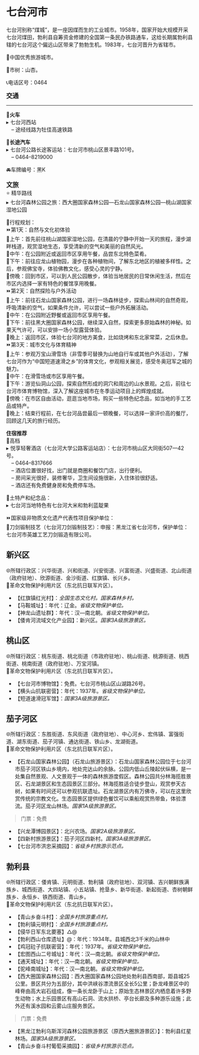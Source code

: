 # 七台河市  

七台河别称“煤城”，是一座因煤而生的工业城市。1958年，国家开始大规模开采七台河煤田，勃利县自筹资金修建的全国第一条民办铁路通车，这给长期属勃利县辖的七台河这个偏远山区带来了勃勃生机。1983年，七台河晋升为省辖市。  

🏅中国优秀旅游城市。  

🌳市树：山杏。  

📞电话区号：0464  

<big>**交通**</big>  
***  
🚈**火车**  
▸ 七台河西站  
　– 途经线路为牡佳高速铁路  

🚌**长途汽车**  
▸ 七台河公路长途客运站：七台河市桃山区景丰路101号。  
　– 0464–8219000  

🚘车牌编号：黑K  

<big>**文旅**</big>  
⭐ 精华路线  
▸ 七台河森林公园之旅：西大圈国家森林公园—石龙山国家森林公园—桃山湖国家湿地公园  

🧭行程规划：  
⏩第1天：自然与文化初体验  
🔸上午：首先前往桃山湖国家湿地公园，在清晨的宁静中开始一天的旅程，漫步湖畔栈道，观赏湿地生态，享受清新的空气和美丽的自然风光。  
🔸中午：在公园附近或返回市区享用午餐，品尝东北特色菜肴。  
🔸下午：前往应龙山植物园，漫步在各种植物间，了解东北地区的植被多样性。之后，参观佛宝寺，体验佛教文化，感受心灵的宁静。  
🔸傍晚：回到市区，可以到人民公园散步，体验当地居民的日常休闲生活，然后在市区内选择一家有特色的餐馆享用晚餐。  
⏩第2天：自然探险与户外活动  
🔸上午：前往石龙山国家森林公园，进行一场森林徒步，探索山林间的自然奇观，呼吸清新的空气，如果条件允许，可以尝试一些户外拓展活动。  
🔸中午：在公园附近野餐或返回市区享用午餐。  
🔸下午：前往黑大圈国家森林公园，继续深入自然，探索更多原始森林的神秘。如果天气许可，可以安排一场小型露营体验。  
🔸晚上：返回市区，体验七台河的地方美食，比如烧烤和东北家常菜，之后休息。  
⏩第3天：城市文化与体育精神  
🔸上午：参观万宝山滑雪场（非雪季可替换为山地自行车或其他户外活动），了解七台河作为“中国短道速滑之乡”的体育文化，参观相关展览，感受冬奥冠军之城的魅力。  
🔸中午：在滑雪场或市区享用午餐。  
🔸下午：游览仙洞山公园，探索自然形成的洞穴和周边的山水景观。之后，前往七台河市体育博物馆，深入了解这座城市在冬季运动项目上的辉煌成就。  
🔸傍晚：在市区自由活动，逛逛当地市场，购买一些特色纪念品，如当地的手工艺品或特产。  
🔸晚上：结束行程前，在七台河品尝最后一顿晚餐，可以选择一家评价高的餐厅，回顾这几天的旅行经历。  

**住宿推荐**  
🏨高档  
▸ 悦享轻奢酒店（七台河大学公路客运站店）：七台河市桃山区大同街507—42号。  
　– 0464–8317666  
　– 酒店位置很好找，出门就是商圈和餐饮门店，出行便利。  
　– 房间采光很好，装修奢华，卫生间设施很新，入住体验很舒适。  
　– 酒店还有免费健身房和免费停车场。  

🧊土特产和纪念品：  
▸ 七台河当地特色有七台河大米和勃利蓝靛果  

⏩国家级非物质文化遗产代表性项目保护单位：  
🔸刀剑锻制技艺（七台河刀剑锻制技艺）：申报：黑龙江省七台河市，保护单位：七台河市英雄工艺刀剑锻造有限公司。  

## 新兴区  
🌐所辖行政区：兴华街道、兴和街道、兴安街道、兴富街道、兴盛街道、北山街道（政府驻地）、欣源街道、金沙街道、红旗镇、长兴乡。  
🚩革命文物保护利用片区（东北抗日联军片区）。  

* 【红旗镇红光村】：*全国生态文化村。国家森林乡村。*  
* 【马鞍城址】：年代：辽金。*省级文物保护单位。*  
* 【神龙山遗址群】：年代：汉—南北朝。*省级文物保护单位。*  
* 【倭肯河流域文化产业园】：新兴区。*国家3A级旅游景区。*  

## 桃山区  
🌐所辖行政区：桃东街道、桃北街道（市政府驻地）、桃山街道、桃源街道、桃西街道、桃南街道（政府驻地）、万宝河镇。  
🚩革命文物保护利用片区（东北抗日联军片区）。  

* 【七台河市博物馆】：免费。七台河市桃山区山湖路26号。  
* 【横头山抗联密营】：年代：1937年。*省级文物保护单位。*  
* 【短道速滑冠军馆】：*国家3A级旅游景区。*  

## 茄子河区  
🌐所辖行政区：东胜街道、东风街道（政府驻地）、中心河乡、宏伟镇、富强街道、湖东街道、茄子河镇、通达街道、铁山乡、龙湖街道。  
🚩革命文物保护利用片区（东北抗日联军片区）。  

* 【石龙山国家森林公园】（石龙山旅游景区）：石龙山国家森林公园位于七台河市茄子河区铁山乡境内，地处完达山的余脉。公园内低山丘陵起伏纵横，是一处集自然景观、人文景观于一体的森林旅游度假区。森林公园共分林海揽胜景区、石龙湖景区和生态园景区三部分。林海揽胜适合徒步登山，观赏参天古树，如果有时间还可以参观抗联遗址。石龙湖景区内有万佛寺，可以在这里欣赏传统的宗教文化。生态园景区提供绿色餐饮可以乘船观赏热带鱼，体验漂流。茄子河区龙山林场。*国家1A级旅游景区。*  
> 门票：免费  
* 【兴龙潭博园景区】：北兴农场。*国家2A级旅游景区。*  
* 【四新村旅游景区】：茄子河区四新村。*国家3A级旅游景区。*  
* 【七台河市洪忠采摘园】：*省级乡村旅游示范点。*  

## 勃利县  
🌐所辖行政区：倭肯镇、元明街道、勃利镇（政府驻地）、双河镇、吉兴朝鲜族满族乡、城西街道、大四站镇、小五站镇、抢垦乡、新华街道、新起街道、杏树朝鲜族乡、永恒乡、铁西街道、青山乡。  
🚩革命文物保护利用片区（东北抗日联军片区）。  

* 【青山乡奋斗村】：*全国乡村旅游重点村。*  
* 【勃利镇元明村】：*全国乡村旅游重点村。*  
* 【侵华日军东北要塞】△@  
* 【勃利西山仓库遗址】@：年代：1934年。县城西北3千米的山林中  
* 【鸡冠砬子抗联密营】：年代：1937年。*省级文物保护单位。*  
* 【宏图西山二号城址】：年代：汉—南北朝。*省级文物保护单位。*  
* 【通天城址】：年代：汉—南北朝。*省级文物保护单位。*  
* 【驼峰南城址】：年代：汉—南北朝。*省级文物保护单位。*  
* 【西大圈国家森林公园】：西大圈国家森林公园地处勃利县西南部，距县城25公里。景区共分为五部分，其中洪峡谷漂流景区全长5公里；卧龙峰景区中的峰脊由高大岩石组成，像一条长龙卧于山上；原始生态林景区内栖息着许多野生动物；水上乐园景区有高山石洞、流水拱桥、亭台长廊及多种游乐设施；此外还有溪水园和云雾山庄服务景区。  
> 门票：免费  
* 【黑龙江勃利乌斯浑河森林公园旅游景区（原西大圈旅游景区）】：勃利县红星林场。*国家3A级旅游景区。*  
* 【青山乡奋斗村葡萄采摘园】：*省级乡村旅游示范点。*  
